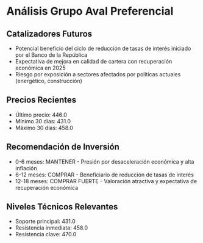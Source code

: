 # Análisis Grupo Aval Preferencial

## Catalizadores Futuros

- Potencial beneficio del ciclo de reducción de tasas de interés iniciado por el Banco de la República
- Expectativa de mejora en calidad de cartera con recuperación económica en 2025
- Riesgo por exposición a sectores afectados por políticas actuales (energético, construcción)

## Precios Recientes

- Último precio: 446.0
- Mínimo 30 días: 431.0
- Máximo 30 días: 458.0

## Recomendación de Inversión

- 0-6 meses: MANTENER - Presión por desaceleración económica y alta inflación
- 6-12 meses: COMPRAR - Beneficiario de reducción de tasas de interés
- 12-18 meses: COMPRAR FUERTE - Valoración atractiva y expectativa de recuperación económica

## Niveles Técnicos Relevantes

- Soporte principal: 431.0
- Resistencia inmediata: 458.0
- Resistencia clave: 470.0
